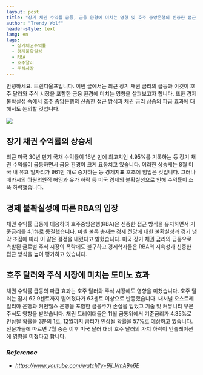 ```yaml
---
layout: post
title: "장기 채권 수익률 급등, 금융 환경에 미치는 영향 및 호주 중앙은행의 신중한 접근 방식"
author: "Trendy Wolf"
header-style: text
lang: en
tags:
  - 장기채권수익률
  - 경제불확실성
  - RBA
  - 호주달러
  - 주식시장
---
```


안녕하세요. 트렌디울프입니다. 이번 글에서는 최근 장기 채권 금리의 급등과 이것이 호주 달러와 주식 시장을 포함한 금융 환경에 미치는 영향을 살펴보고자 합니다. 또한 경제 불확실성 속에서 호주 중앙은행의 신중한 접근 방식과 채권 금리 상승의 파급 효과에 대해서도 논의할 것입니다.

<img
    src="https://i.ytimg.com/vi/9ij_VmA9n6E/hqdefault.jpg"
/>


## 장기 채권 수익률의 상승세
최근 미국 30년 만기 국채 수익률이 16년 만에 최고치인 4.95%를 기록하는 등 장기 채권 수익률이 급등하면서 금융 환경이 크게 요동치고 있습니다. 이러한 상승세는 8월 미국 내 유효 일자리가 961만 개로 증가하는 등 경제지표 호조에 힘입은 것입니다. 그러나 매카시의 하원의원직 해임과 유가 하락 등 미국 경제의 불확실성으로 인해 수익률이 소폭 하락했습니다.

## 경제 불확실성에 따른 RBA의 입장
채권 수익률 급등에 대응하여 호주중앙은행(RBA)은 신중한 접근 방식을 유지하면서 기준금리를 4.1%로 동결했습니다. 미셸 불록 총재는 경제 전망에 대한 불확실성과 경기 냉각 조짐에 따라 이 같은 결정을 내렸다고 밝혔습니다. 미국 장기 채권 금리의 급등으로 촉발된 글로벌 주식 시장의 폭락에도 불구하고 경제학자들은 RBA의 지속성과 신중한 접근 방식을 높이 평가하고 있습니다.

## 호주 달러와 주식 시장에 미치는 도미노 효과
채권 수익률 급등의 파급 효과는 호주 달러와 주식 시장에도 영향을 미쳤습니다. 호주 달러는 잠시 62.9센트까지 떨어졌다가 63센트 이상으로 반등했습니다. 내셔널 오스트레일리아 은행과 커먼웰스 은행을 포함한 금융주가 손실을 입었고 기술 및 커뮤니티 부문 주식도 영향을 받았습니다. 채권 트레이더들은 11월 금통위에서 기준금리가 4.35%로 인상될 확률을 3분의 1로, 12월까지 금리가 인상될 확률을 57%로 예상하고 있습니다. 전문가들에 따르면 7월 중순 이후 미국 달러 대비 호주 달러의 가치 하락이 인플레이션에 영향을 미쳤다고 합니다.


### _Reference_
- _https://www.youtube.com/watch?v=9ij_VmA9n6E_

